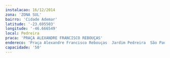 ```yaml
---
instalacao: 16/12/2014
zona: 'ZONA SUL'
bairro: 'Cidade Ademar'
latitude: '-23.695503'
longitude: '-46.666549'
local: Pedreira
praca: 'PRAÇA ALEXANDRE FRANCISCO REBOUÇAS'
endereco: 'Praça Alexandre Francisco Rebouças  Jardim Pedreira  São Paulo  Brasil'
capacidade: '50'
---
```

